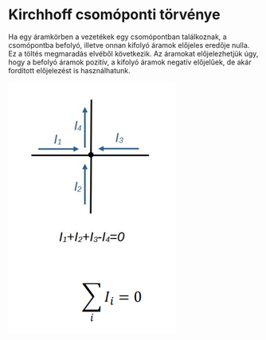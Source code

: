 # Kirchhoff csomóponti törvénye

Ha egy áramkörben a vezetékek egy csomópontban találkoznak, a csomópontba befolyó, illetve onnan kifolyó áramok előjeles eredője nulla. Ez a töltés megmaradás elvéből következik. Az áramokat előjelezhetjük úgy, hogy a befolyó áramok pozitív, a kifolyó áramok negatív előjelűek, de akár fordított előjelezést is használhatunk.

![alt text](./img/kirchhoff-csomoponti.png)